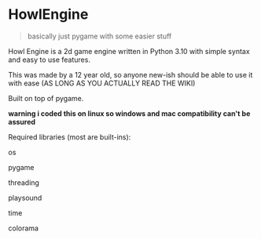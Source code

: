 # HowlEngine
> basically just pygame with some easier stuff

Howl Engine is a 2d game engine written in Python 3.10 with simple syntax and easy to use features.

This was made by a 12 year old, so anyone new-ish should be able to use it with ease (AS LONG AS YOU ACTUALLY READ THE WIKI)

Built on top of pygame.

**warning i coded this on linux so windows and mac compatibility can't be assured**


Required libraries (most are built-ins):

os

pygame

threading

playsound

time

colorama

